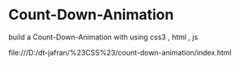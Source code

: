 # Count-Down-Animation
build a Count-Down-Animation with using css3 , html , js

file:///D:/dt-jafran/%23CSS%23/count-down-animation/index.html
